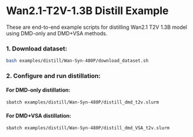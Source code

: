 # Wan2.1-T2V-1.3B Distill Example
These are end-to-end example scripts for distilling Wan2.1 T2V 1.3B model using DMD-only and DMD+VSA methods.

### 1. Download dataset:
```bash
bash examples/distill/Wan-Syn-480P/download_dataset.sh
```

### 2. Configure and run distillation:

#### For DMD-only distillation:
```bash
sbatch examples/distill/Wan-Syn-480P/distill_dmd_t2v.slurm
```

#### For DMD+VSA distillation:
```bash
sbatch examples/distill/Wan-Syn-480P/distill_dmd_VSA_t2v.slurm
```
